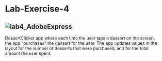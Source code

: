 # Lab-Exercise-4
![lab4_AdobeExpress](https://user-images.githubusercontent.com/63031691/226229711-0491ff21-be9d-4f41-a573-0987ca7a7842.gif)
---------------------------------
 DessertClicker app where each time the user taps a dessert on the screen, the app "purchases" the dessert for the user. The app updates values in the layout for the number of desserts that were purchased, and for the total amount the user spent.
